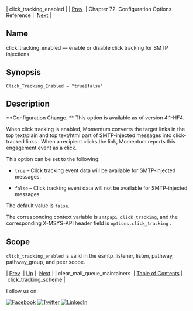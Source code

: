 | click_tracking_enabled |
| [Prev](conf.ref.clear_mail_queue_maintainers.php)  | Chapter 72. Configuration Options Reference |  [Next](config.click_tracking_scheme.php) |

<a name="config.click_tracking_enabled"></a>
## Name

click_tracking_enabled — enable or disable click tracking for SMTP injections

## Synopsis

`Click_Tracking_Enabled = "true|false"`

<a name="idp23874992"></a>
## Description

**Configuration Change. ** This option is available as of version 4.1-HF4.

When click tracking is enabled, Momentum converts the target links in the top text/plain and top text/html part of SMTP-injected messages into click-tracked links . When a recipient clicks the link, Momentum reports this engagement event as a click.

This option can be set to the following:

*   `true` – Click tracking event data will be available for SMTP-injected messages.

*   `false` – Click tracking event data will not be available for SMTP-injected messages.

The default value is `false`.

The corresponding context variable is `smtpapi_click_tracking`, and the corresponding X-MSYS-API header field is `options.click_tracking` .

<a name="idp23885264"></a>
## Scope

`click_tracking_enabled` is valid in the esmtp_listener, listen, pathway, pathway_group, and peer scope.

| [Prev](conf.ref.clear_mail_queue_maintainers.php)  | [Up](config.options.ref.php) |  [Next](config.click_tracking_scheme.php) |
| clear_mail_queue_maintainers  | [Table of Contents](index.php) |  click_tracking_scheme |

Follow us on:

[![Facebook](https://support.messagesystems.com/images/icon-facebook.png)](http://www.facebook.com/messagesystems) [![Twitter](https://support.messagesystems.com/images/icon-twitter.png)](http://twitter.com/#!/MessageSystems) [![LinkedIn](https://support.messagesystems.com/images/icon-linkedin.png)](http://www.linkedin.com/company/message-systems)